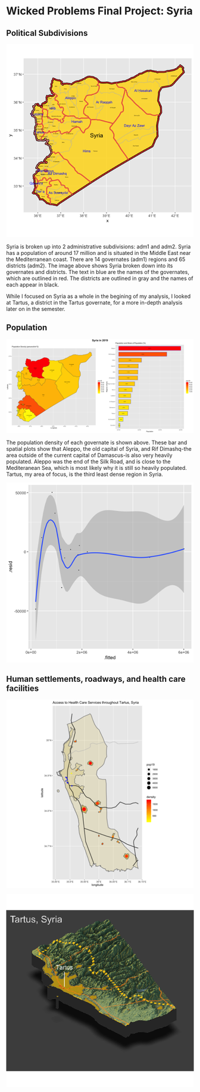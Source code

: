 # Wicked Problems Final Project: Syria

## Political  Subdivisions 

![](syria_politicalsubdivisions.png)

Syria is broken up into 2 administrative subdivisions: adm1 and adm2. Syria has a population of around 17 million and is situated in the Middle East near the Mediterranean coast. There are 14 governates (adm1) regions and 65 districts (adm2). The image above shows Syria broken down into its governates and districts. The text in blue are the names of the governates, which are outlined in red. The districts are outlined in gray and the names of each appear in black.

While I focused on Syria as a whole in the begining of my analysis, I looked at Tartus, a district in the Tartus governate, for a more in-depth analysis later on in the semester. 
## Population

![](syria_project1_final.png)


The population density of each governate is shown above. These bar and spatial plots show that Aleppo, the old capital of Syria, and Rif Dimashq-the area outside of the current capital of Damascus-is also very heavily populated. Aleppo was the end of the Silk Road, and is close to the Mediteranean Sea, which is most likely why it is still so heavily populated. Tartus, my area of focus, is the third least dense region in Syria. 



![](residual_allvariables.png)

## Human settlements, roadways, and health care facilities
![](Tartus_hcf_and_roads.png)

![](tartus_topo_final_project.png)
